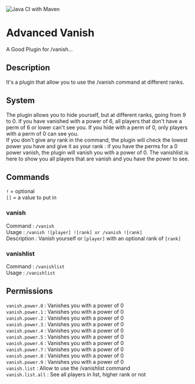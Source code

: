 ![Java CI with Maven](https://github.com/Lygaen/AdvancedVanish/workflows/Java%20CI%20with%20Maven/badge.svg?branch=master)
# Advanced Vanish
A Good Plugin for /vanish...

## Description
It's a plugin that allow you to use the /vanish command at different ranks.

## System
The plugin allows you to hide yourself, but at different ranks, going from 9 to 0. If you have vanished with a power of 6, all players that
don't have a perm of 6 or lower can't see you. If you hide with a perm of 0, only players with a perm of 0 can see you.<br>
If you don't give any rank in the command, the plugin will check the lowest power you have and give it as your rank : if you have the perms
for a 0 power vanish, the plugin will vanish you with a power of 0. The vanishlist is here to show you all players that are vanish and you
have the power to see. 

## Commands
`!`  = optional<br>
`[]` = a value to put in

### vanish
Command : `/vanish`<br>
Usage : `/vanish ![player] ![rank] or /vanish ![rank]`<br>
Description : Vanish yourself or `[player]` with an optional rank of `[rank]` 

### vanishlist
Command : `/vanishlist`<br>
Usage : `/vanishlist`<br>

## Permissions

`vanish.power.0` : Vanishes you with a power of 0<br>
`vanish.power.1` : Vanishes you with a power of 0<br>
`vanish.power.2` : Vanishes you with a power of 0<br>
`vanish.power.3` : Vanishes you with a power of 0<br>
`vanish.power.4` : Vanishes you with a power of 0<br>
`vanish.power.5` : Vanishes you with a power of 0<br>
`vanish.power.6` : Vanishes you with a power of 0<br>
`vanish.power.7` : Vanishes you with a power of 0<br>
`vanish.power.8` : Vanishes you with a power of 0<br>
`vanish.power.9` : Vanishes you with a power of 0<br>
`vanish.list`    : Allow to use the /vanishlist command<br>
`vanish.list.all` : See all players in list, higher rank or not<br>
